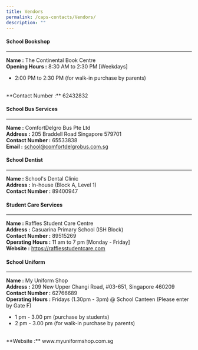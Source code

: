 ```yaml
---
title: Vendors
permalink: /caps-contacts/Vendors/
description: ""
---
```

#### School Bookshop
---
**Name :** The Continental Book Centre 
<br>
**Opening Hours :** 8:30 AM to 2:30 PM [Weekdays]<br>
* 2:00 PM to 2:30 PM (for walk-in purchase by parents)
<br>
**Contact Number :** 62432832 

#### School Bus Services
---
**Name :** ComfortDelgro Bus Pte Ltd
<br>
**Address :** 205 Braddell Road Singapore 579701 
<br>
**Contact Number :** 65533838 
<br>
**Email :** school@comfortdelgrobus.com.sg

#### School Dentist
---
**Name :** School's Dental Clinic
<br>
**Address :** In-house (Block A, Level 1)
<br>
**Contact Number :** 89400947

#### Student Care Services
---
**Name :** Raffles Student Care Centre 
<br>
**Address :** Casuarina Primary School (ISH Block)
<br>
**Contact Number :** 89515269 
<br>
**Operating Hours :**  11 am to 7 pm [Monday - Friday]
<br>
**Website :** https://rafflesstudentcare.com

#### School Uniform
---
**Name :** My Uniform Shop 
<br>
**Address :** 209 New Upper Changi Road, #03-651, Singapore 460209
<br>
**Contact Number :** 62766689 
<br>
**Operating Hours :**  Fridays (1.30pm - 3pm) @ School Canteen (Please enter by Gate F)
*   1 pm - 3.00 pm (purchase by students)
*   2 pm - 3.00 pm (for walk-in purchase by parents)
<br>
**Website :** www.myuniformshop.com.sg